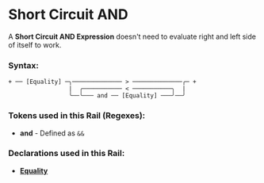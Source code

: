 
# Short Circuit AND

A **Short Circuit AND Expression** doesn't need
to evaluate right and left side of itself to work.

### Syntax:

    + ── [Equality] ─╮────────────── > ──────────────╭─ +
                     |  ╭─────────── < ───────────╮  |
                     ╰──╰─── and ── [Equality] ───╯──╯

### Tokens used in this Rail (Regexes):

- **and** - Defined as `&&`

### Declarations used in this Rail:

- [**Equality**](EX-Equality.md)
